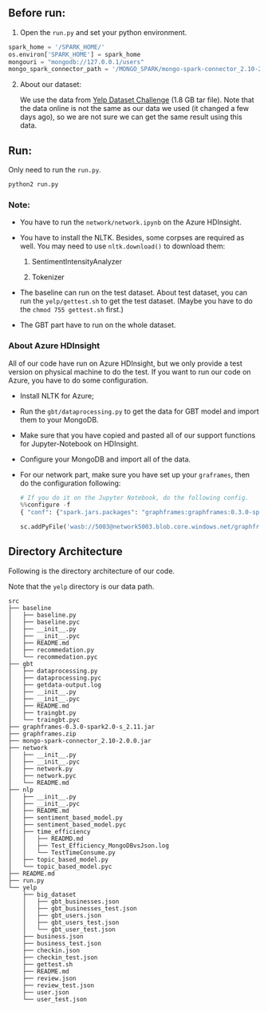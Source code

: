 ## Before run:

1. Open the `run.py` and set your python environment.

```python
spark_home = '/SPARK_HOME/'
os.environ['SPARK_HOME'] = spark_home
mongouri = "mongodb://127.0.0.1/users"
mongo_spark_connector_path = '/MONGO_SPARK/mongo-spark-connector_2.10-2.0.0.jar'

```

2. About our dataset:

   We use the data from [Yelp Dataset Challenge](https://www.yelp.com/dataset_challenge/dataset) (1.8 GB tar file). Note that the data online is not the same as our data we used (it changed a few days ago), so we are not sure we can get the same result using this data.

## Run:

Only need to run the `run.py`.

```bash
python2 run.py
```

### Note:

- You have to run the `network/network.ipynb` on the Azure HDInsight.

- You have to install the NLTK. Besides, some corpses are required as well. You may need to use `nltk.download()` to download them:
    ​                              
    1. SentimentIntensityAnalyzer

    2. Tokenizer

- The baseline can run on the test dataset. About test dataset, you can run the `yelp/gettest.sh` to get the test dataset. (Maybe you have to do the `chmod 755 gettest.sh` first.)

- The GBT part have to run on the whole dataset.

### About Azure HDInsight

All of our code have run on Azure HDInsight, but we only provide a test version on physical machine to do the test. If you want to run our code on Azure, you have to do some configuration.

- Install NLTK for Azure;

- Run the `gbt/dataprocessing.py` to get the data for GBT model and import them to your MongoDB.

- Make sure that you have copied and pasted all of our support functions for Jupyter-Notebook on HDInsight.

- Configure your MongoDB and import all of the data.

- For our network part, make sure you have set up your `graframes`, then do the configuration following:

    ```python
    # If you do it on the Jupyter Notebook, do the following config.
    %%configure -f
    { "conf": {"spark.jars.packages": "graphframes:graphframes:0.3.0-spark2.0-s_2.11" }}

    sc.addPyFile('wasb://5003@network5003.blob.core.windows.net/graphframes-0.3.0-spark2.0-s_2.11.jar')
    ```

## Directory Architecture

Following is the directory architecture of our code.

Note that the `yelp` directory is our data path.

```
src
├── baseline
│   ├── baseline.py
│   ├── baseline.pyc
│   ├── __init__.py
│   ├── __init__.pyc
│   ├── README.md
│   ├── recommedation.py
│   └── recommedation.pyc
├── gbt
│   ├── dataprocessing.py
│   ├── dataprocessing.pyc
│   ├── getdata-output.log
│   ├── __init__.py
│   ├── __init__.pyc
│   ├── README.md
│   ├── traingbt.py
│   └── traingbt.pyc
├── graphframes-0.3.0-spark2.0-s_2.11.jar
├── graphframes.zip
├── mongo-spark-connector_2.10-2.0.0.jar
├── network
│   ├── __init__.py
│   ├── __init__.pyc
│   ├── network.py
│   ├── network.pyc
│   └── README.md
├── nlp
│   ├── __init__.py
│   ├── __init__.pyc
│   ├── README.md
│   ├── sentiment_based_model.py
│   ├── sentiment_based_model.pyc
│   ├── time_efficiency
│   │   ├── READMD.md
│   │   ├── Test_Efficiency_MongoDBvsJson.log
│   │   └── TestTimeConsume.py
│   ├── topic_based_model.py
│   └── topic_based_model.pyc
├── README.md
├── run.py
└── yelp
    ├── big_dataset
    │   ├── gbt_businesses.json
    │   ├── gbt_businesses_test.json
    │   ├── gbt_users.json
    │   ├── gbt_users_test.json
    │   └── gbt_user_test.json
    ├── business.json
    ├── business_test.json
    ├── checkin.json
    ├── checkin_test.json
    ├── gettest.sh
    ├── README.md
    ├── review.json
    ├── review_test.json
    ├── user.json
    └── user_test.json
```
